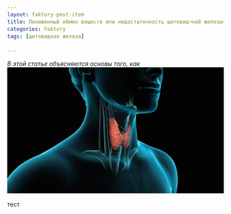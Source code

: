 ```yaml
---
layout: faktory-post-item
title: Пониженный обмен веществ или недостаточность щитовид¬ной железы»
categories: Faktory
tags: [щитовидная железа]

---
```

*В этой статье объясняются основы того, как*
![поясница](/images/factory/t4/shitovidnaya.jpg)

тест